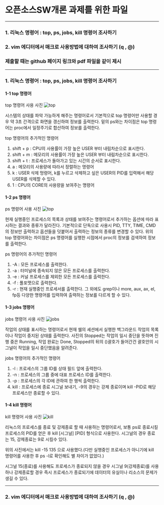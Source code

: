 # 오픈소스SW개론 과제를 위한 파일
---
### 1. 리눅스 명령어 : top, ps, jobs, kill 명령어 조사하기
### 2. vim 에디터에서 매크로 사용방법에 대하여 조사하기 (q , @)
### 제출할 때는 github 페이지 링크와 pdf 파일을 같이 제시
---

### 1. 리눅스 명령어 : top, ps, jobs, kill 명령어 조사하기

#### 1-1 top 명령어
top 명령어 사용 사진
![top](https://user-images.githubusercontent.com/95165994/171168093-84c05081-f932-457c-aac6-cd7a64a1ca57.png)

시스템의 상태를 파악 가능하게 해주는 명령어로서 기본적으로 top 명령어만 사용할 경우 약 3초 간격으로 화면을 갱신하여 정보를 출력한다.
밑의 ps와는 차이점은 top 명령어는 proc에서 일정주기로 합산하여 정보를 출력한다.

top 명령어의 추가적인 명령어 
1) shift + p : CPU의 사용률이 가장 높은 USER 부터 내림차순으로 표시한다.
2) shift + m : 메모리의 사용률이 가장 높은 USER 부터 내림차순으로 표시한다.
3) shift + t : 프로세스가 돌아가고 있는 시간의 순서로 표시한다.
4) a : 메모리의 사용량에 따라서 정렬하는 명령어
5) k : USER 삭제 멍령어, k를 누르고 삭제하고 싶은 USER의 PID를 입력해서 해당 USER를 삭제할 수 있다.
6) 1 : CPU의 CORE의 사용량을 보여주는 명령어

#### 1-2 ps 명령어
ps 명령어 사용 사진
![top](https://user-images.githubusercontent.com/95165994/171170847-ae228acb-71f5-4b98-8c32-45be2d1f5719.png)

현재 실행중인 프로세스의 목록과 상태를 보여주는 명령어로서 추가하는 옵션에 따라 표시하는 결과와 종류가 달라진다. 기본적으로 단독으로 사용시 PID, TTY, TIME, CMD의 정보만 출력하고 옵션들을 덧붙어서 출력하는 정보의 종류를 변경할 수 있다.
위의 top 명령어와는 차이점은 ps 명령어를 실행한 시점에서 proc의 정보를 검색하여 정보를 출력한다.

ps 명령어의 추가적인 명령어
1) -A : 모든 프로세스를 출력한다.
2) -a : 터미널에 종속되지 않은 모든 프로세스를 출력한다.
3) -e : 커널 프로세스를 제외한 모든 프로세스를 출력한다.
4) -f : 풀포맷으로 출력한다.
5) -r : 현재 실행중인 프로세서를 출력한다.
그 외에도 grep이나 more, aux, ax, el, fp등 다양한 명령어를 입력하여 출력하는 정보를 다르게 할 수 있다.

#### 1-3 jobs 명령어
jobs 명령어 사용 사진
![jobs](https://user-images.githubusercontent.com/95165994/171172920-edeb1085-175d-4c27-8de1-4586ae20598a.png)

작업의 상태를 표시하는 명령어로서 현재 쉘의 셰션에서 실행한 백그라운드 작업의 목록이나 작업이 중지된 상태를  출력한다.
사진의 Stopped는 작업의 일시 중단을 뜻하며 진행 중은 Running, 작업 완료는 Done, Stopped의 뒤의 ()괄호가 들어간건 괄호안의 시그널이 작업을 일시 중단했음을 알려준다.

jobs 명령어의 추가적인 명령어
1) -l : 프로세스의 그룹 ID를 상태 필드 앞에 출력한다.
2) -n : 프로세스의 그룹 중에 대표 프로세스 ID를 출력한다.
3) -p : 프로세스의 각 ID에 관하여 한 행씩 출력한다.
4) kill : 프로세스에 종료 시그널 보내기, -9의 경우는 강제 종료이며 kill -PID로 해당 프로세스만 종료할 수 있다.

#### 1-4 kill 명령어
kill 명령어 사용 사진
![kill](https://user-images.githubusercontent.com/95165994/171177639-fd40388d-6468-473f-af52-77219e320349.png)

리눅스의 프로세스를 종료 및 강제종료 할 때 사용하는 명령어로서, 보통 ps로 종료시킬 프로세스의 PID를 얻은 후 kill [시그널] [PID] 형식으로 사용한다. 시그널의 경우 종료는 15, 강제종료는 9로 시킬수 있다.

위의 사진에서는 kill -15 135 으로 사용했다.(다만 실행중인 프로세스가 아니기에 kill 명령어를 사용한 후 ps -l로 확인해도 별 차이가 없었다.) 

시그널 15(종료)를 사용해도 프로세스가 종료되지 않을 경우 시그널 9(강제종료)를 사용하나 강제종료할 경우 즉시 프로세스가 종료되기에 데이터의 유실이나 리소스의 문제가 생길 수 있다.

---

### 2. vim 에디터에서 매크로 사용방법에 대하여 조사하기 (q , @)
